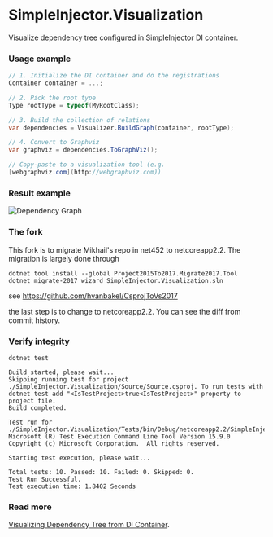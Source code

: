 # SimpleInjector.Visualization

Visualize dependency tree configured in SimpleInjector DI container.

### Usage example

``` cs
// 1. Initialize the DI container and do the registrations
Container container = ...; 

// 2. Pick the root type
Type rootType = typeof(MyRootClass);

// 3. Build the collection of relations
var dependencies = Visualizer.BuildGraph(container, rootType);

// 4. Convert to Graphviz
var graphviz = dependencies.ToGraphViz();

// Copy-paste to a visualization tool (e.g. 
[webgraphviz.com](http://webgraphviz.com))
```

### Result example

![Dependency Graph](http://mikhail.io/2017/03/visualizing-dependency-tree-from-di-container/class-dependency-graph.png)

### The fork

This fork is to migrate Mikhail's repo in net452 to netcoreapp2.2.
The migration is largely done through
```
dotnet tool install --global Project2015To2017.Migrate2017.Tool
dotnet migrate-2017 wizard SimpleInjector.Visualization.sln
```
see https://github.com/hvanbakel/CsprojToVs2017

the last step is to change to <TargetFramework>netcoreapp2.2</TargetFramework>.
You can see the diff from commit history.

### Verify integrity

```
dotnet test
```

```
Build started, please wait...
Skipping running test for project ./SimpleInjector.Visualization/Source/Source.csproj. To run tests with dotnet test add "<IsTestProject>true<IsTestProject>" property to project file.
Build completed.

Test run for ./SimpleInjector.Visualization/Tests/bin/Debug/netcoreapp2.2/SimpleInjector.Visualisation.Tests.dll(.NETCoreApp,Version=v2.2)
Microsoft (R) Test Execution Command Line Tool Version 15.9.0
Copyright (c) Microsoft Corporation.  All rights reserved.

Starting test execution, please wait...

Total tests: 10. Passed: 10. Failed: 0. Skipped: 0.
Test Run Successful.
Test execution time: 1.8402 Seconds
```


### Read more
[Visualizing Dependency Tree from DI Container](http://mikhail.io/2017/03/visualizing-dependency-tree-from-di-container/).
